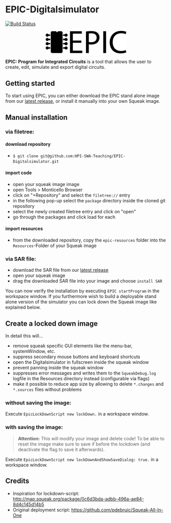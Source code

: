 # EPIC-Digitalsimulator

[![Build Status](https://travis-ci.org/HPI-SWA-Teaching/EPIC-Digitalsimulator.svg?branch=developer)](https://travis-ci.org/HPI-SWA-Teaching/EPIC-Digitalsimulator)

<p align="center"><img src="./epic_logo_02_black.svg" width="50%"></p>

**EPIC: Program for Integrated Circuits** is a tool that allows the user to create, edit, simulate and export digital circuits.

## Getting started

To start using EPIC, you can either download the EPIC stand alone image from our [latest release](https://github.com/HPI-SWA-Teaching/EPIC-Digitalsimulator/releases/latest), or install it manually into your own Squeak image.

## Manual installation

### via filetree:

#### download repository

- `$ git clone git@github.com:HPI-SWA-Teaching/EPIC-Digitalsimulator.git`

#### import code

- open your squeak image image
- open Tools > Monticello Browser
- click on "+Repository" and select the `filetree://` entry
- in the following pop-up select the `package` directory inside the cloned git repository
- select the newly created filetree entry and click on "open"
- go through the packages and click load for each

#### import resources

- from the downloaded repository, copy the `epic-resources` folder into the `Resources`-Folder of your Squeak image

### via SAR file:

- download the SAR file from our [latest release](https://github.com/HPI-SWA-Teaching/EPIC-Digitalsimulator/releases/latest)
- open your squeak image
- drag the downloaded SAR file into your image and choose `install SAR`

You can now verify the installation by executing `EPIC startProgram` in the workspace window. If you furthermore wish to build a deployable stand alone version of the simulator you can lock down the Squeak image like explained below.

## Create a locked down image

In detail this will…

- remove squeak specific GUI elements like the menu-bar, systemWindow, etc.
- suppress secondary mouse buttons and keyboard shortcuts
- open the Digitalsimulator in fullscreen inside the squeak window
- prevent panning inside the squeak window
- suppresses error messages and writes them to the `SqueakDebug.log` logfile in the Resources directory instead (configurable via flags)
- make it possible to reduce app size by allowing to delete `*.changes` and `*.sources` files without problems

### without saving the image:

Execute `EpicLockDownScript new lockDown.` in a workspace window.

### with saving the image:

> **Attention:**
> This will modify your image and delete code!
> To be able to reset the image make sure to save if before the lockdown (and deactivate the flag to save it afterwards).

Execute `EpicLockDownScript new lockDownAndShowSaveDialog: true.` in a workspace window.

## Credits

- Inspiration for lockdown-script: http://map.squeak.org/package/0c6d3bda-adbb-496a-ae84-8d4c145d14b5
- Original deployment script: https://github.com/pdebruic/Squeak-All-In-One
